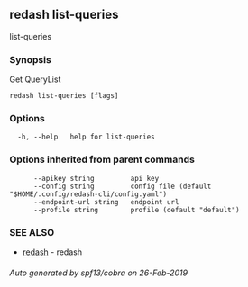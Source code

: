 ## redash list-queries

list-queries

### Synopsis

Get QueryList

```
redash list-queries [flags]
```

### Options

```
  -h, --help   help for list-queries
```

### Options inherited from parent commands

```
      --apikey string         api key
      --config string         config file (default "$HOME/.config/redash-cli/config.yaml")
      --endpoint-url string   endpoint url
      --profile string        profile (default "default")
```

### SEE ALSO

* [redash](redash.md)	 - redash

###### Auto generated by spf13/cobra on 26-Feb-2019
